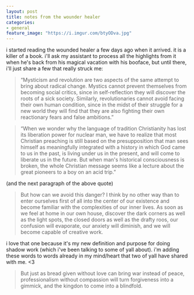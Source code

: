 ```yaml
---
layout: post
title: notes from the wounder healer
categories: 
- general
feature_image: "https://i.imgur.com/btyODva.jpg"
---
```


i started reading the wounded healer a few days ago when it arrived. it is a killer of a book. i'll ask my assistant to process all the highlights from it when he's back from his magical vacation with his booface, but until there, i'll just share a few that really struck me:

> “Mysticism and revolution are two aspects of the same attempt to bring about radical change. Mystics cannot prevent themselves from becoming social critics, since in self-reflection they will discover the roots of a sick society. Similarly, revolutionaries cannot avoid facing their own human condition, since in the midst of their struggle for a new world they will find that they are also fighting their own reactionary fears and false ambitions.”

> “When we wonder why the language of tradition Christianity has lost its liberation power for nuclear man, we have to realize that most Christian preaching is still based on the presupposition that man sees himself as meaningfully integrated with a history in which God came to us in the past, is living under us in the present, and will come to liberate us in the future. But when man's historical consciousness is broken, the whole Christian message seems like a lecture about the great pioneers to a boy on an acid trip.” 

(and the next paragraph of the above quote)

> But how can we avoid this danger? I think by no other way than to enter ourselves first of all into the center of our existence and become familiar with the complexities of our inner lives. As soon as we feel at home in our own house, discover the dark corners as well as the light spots, the closed doors as well as the drafty roos, our confusion will evaporate, our anxiety will diminish, and we will become capable of creative work.

i love that one because it's my new definition and purpose for doing shadow work (which i've been talking to some of yall about). i'm adding these words to words already in my mind/heart that two of yall have shared with me. <3

> But just as bread given without love can bring war instead of peace, professionalism without compassion will turn forgiveness into a gimmick, and the kingdon to come into a blindfold.

